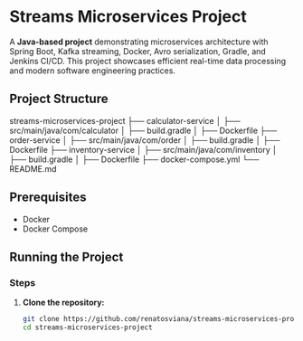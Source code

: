 # Streams Microservices Project

A **Java-based project** demonstrating microservices architecture with Spring Boot, Kafka streaming, Docker, Avro serialization, Gradle, and Jenkins CI/CD. This project showcases efficient real-time data processing and modern software engineering practices.

## Project Structure

streams-microservices-project
├── calculator-service
│   ├── src/main/java/com/calculator
│   ├── build.gradle
│   ├── Dockerfile
├── order-service
│   ├── src/main/java/com/order
│   ├── build.gradle
│   ├── Dockerfile
├── inventory-service
│   ├── src/main/java/com/inventory
│   ├── build.gradle
│   ├── Dockerfile
├── docker-compose.yml
└── README.md



## Prerequisites

- Docker
- Docker Compose

## Running the Project

### Steps

1. **Clone the repository:**
   ```bash
   git clone https://github.com/renatosviana/streams-microservices-project.git
   cd streams-microservices-project
